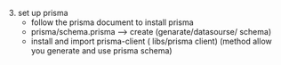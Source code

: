 3. set up prisma
    - follow the prisma document to install prisma
    - prisma/schema.prisma --> create (genarate/datasourse/ schema)
    - install and import prisma-client ( libs/prisma client)
        (method allow you generate and use prisma schema)
    